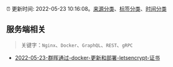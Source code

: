 :alarm_clock: 更新时间: 2022-05-23 10:16:08。[来源分类](../README.md)、[标签分类](../TAGS.md)、[时间分类](../TIMELINE.md)

## 服务端相关


> 关键字：`Nginx`、`Docker`、`GraphQL`、`REST`、`gRPC`



- [2022-05-23-群晖通过-docker-更新和部署-letsencrypt-证书](https://www.v2ex.com/t/854756) 